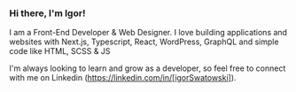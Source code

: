 ### Hi there, I'm Igor!

I am a Front-End Developer & Web Designer. I love building applications and websites with Next.js, Typescript, React, WordPress, GraphQL and simple code like HTML, SCSS & JS

I'm always looking to learn and grow as a developer, so feel free to connect with me on Linkedin (https://linkedin.com/in/[igorSwatowski]).
